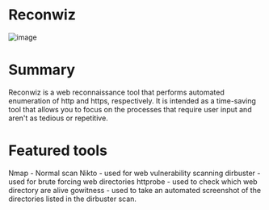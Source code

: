 # Reconwiz

![image](https://user-images.githubusercontent.com/82777195/132600915-33da24b4-468d-4ef8-9a03-108e8be71190.png)

# Summary
Reconwiz is a web reconnaissance tool that performs automated enumeration of http and https, respectively. It is intended as a time-saving tool that allows you to focus on the processes that require user input and aren't as tedious or repetitive. 

# Featured tools
Nmap - Normal scan
Nikto - used for web vulnerability scanning
dirbuster - used for brute forcing web directories
httprobe - used to check which web directory are alive
gowitness - used to take an automated screenshot of the directories listed in the dirbuster scan.
